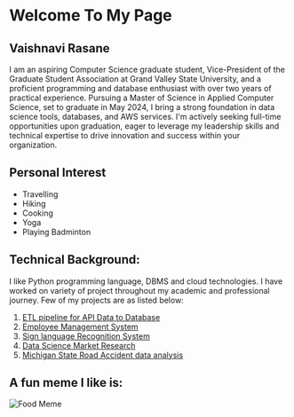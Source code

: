 # Welcome To My Page
## **Vaishnavi Rasane**
I am an aspiring Computer Science graduate student, Vice-President of the Graduate Student Association at Grand Valley State University, and a proficient programming and database enthusiast with over two years of practical experience. Pursuing a Master of Science in Applied Computer Science, set to graduate in May 2024, I bring a strong foundation in data science tools, databases, and AWS services. I'm actively seeking full-time opportunities upon graduation, eager to leverage my leadership skills and technical expertise to drive innovation and success within your organization.
  
## Personal Interest
* Travelling
* Hiking
* Cooking
* Yoga 
* Playing Badminton

## Technical Background: 
I like Python programming language, DBMS and cloud technologies. I have worked on variety of project throughout my academic and professional journey. Few of my projects are as listed below:
   1. [ETL pipeline for API Data to Database](https://github.com/VaishnaviRasane/API-data-to-Database-using-Postgres)
   2. [Employee Management System](https://github.com/thotave/GVSU-CIS641-Vikings/blob/master/README.md) 
   3. [Sign language Recognition System]()
   4. [Data Science Market Research]()
   5. [Michigan State Road Accident data analysis](https://github.com/VaishnaviRasane/Michigan_State_Road_Accident_Data_Analysis_Visualization)

## A fun meme I like is:
![Food Meme](https://i.redd.it/u5ci1lfap6j61.png)
